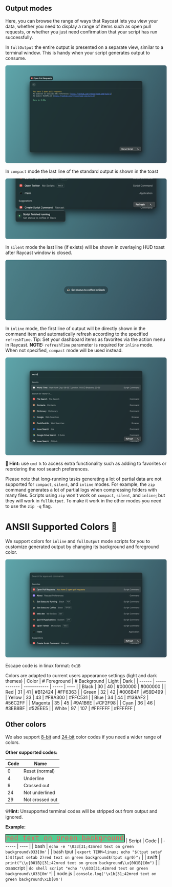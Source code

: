 ## Output modes

Here, you can browse the range of ways that Raycast lets you view your data, whether you need to display a range of items such as open pull requests, or whether you just need confirmation that your script has run successfully.

In `fullOutput` the entire output is presented on a separate view, similar to a terminal window. This is handy when your script generates output to consume.

![fullOutput mode](/dotfiles/raycast/images/screenshots/fulloutput-mode.png)

In `compact` mode the last line of the standard output is shown in the toast

![compact mode](/dotfiles/raycast/images/screenshots/compact-mode.png)

In `silent` mode the last line (if exists) will be shown in overlaying HUD toast after Raycast window is closed.

![silent mode](/dotfiles/raycast/images/screenshots/silent-mode.png)

In `inline` mode, the first line of output will be directly shown in the command item and automatically refresh according to the specified `refreshTime`. Tip: Set your dashboard items as favorites via the action menu in Raycast.
**NOTE:** `refreshTime` parameter is required for `inline` mode. When not specified, `compact` mode will be used instead.

![inline mode](/dotfiles/raycast/images/screenshots/inline-mode.png)

**🚨 Hint:** use `cmd k` to access extra functionality such as adding to favorites or reordering the root search preferences.

Please note that long-running tasks generating a lot of partial data are not supported for `compact`, `silent`, and `inline` modes. For example, the `zip` command generates a lot of partial logs when compressing folders with many files. Scripts using `zip` won't work on `compact`, `silent`, and `inline`; but they will work in `fullOutput`. To make it work in the other modes you need to use the `zip -q` flag.

# ANSII Supported Colors 🎨

We support colors for `inline` and `fullOutput` mode scripts for you to customize generated output by changing its background and foreground color.

![colors inline mode](/dotfiles/raycast/images/screenshots/inline-colours.png)

Escape code is in linux format: `0x1B`

Colors are adapted to current users appearance settings (light and dark themes)
| Color | # Foreground | # Background | Light | Dark |
| ------ | ------------ | ------------ | ----- | ---- |
| Black | 30 | 40 | #000000 | #000000 |
| Red | 31 | 41 | #B12424 | #FF6363 |
| Green | 32 | 42 | #006B4F | #59D499 |
| Yellow | 33 | 43 | #F8A300 | #FFC531 |
| Blue | 34 | 44 | #138AF2 | #56C2FF |
| Magenta | 35 | 45 | #9A1B6E | #CF2F98 |
| Cyan | 36 | 46 | #3EB8BF | #52EEE5 |
| White | 97 | 107 | #FFFFFF | #FFFFFF |

## Other colors

We also support [8-bit](https://en.wikipedia.org/wiki/ANSI_escape_code#8-bit) and [24-bit](https://en.wikipedia.org/wiki/ANSI_escape_code#24-bit) color codes if you need a wider range of colors.

**Other supported codes:**

| Code | Name |
| ---- | ---- |
| 0 | Reset (normal) |
| 4 | Underline |
| 9 | Crossed out |
| 24 | Not underlined |
| 29 | Not crossed out |

**💡Hint:** Unsupported terminal codes will be stripped out from output and ignored.

**Example:**

![colors inline mode](/dotfiles/raycast/images/screenshots/colour-example.png)
| Script | Code |
| ------ | ---- |
| bash | `echo -e '\033[31;42mred text on green background\033[0m'` |
| bash tput | `export TERM=linux; echo "$(tput setaf 1)$(tput setab 2)red text on green background$(tput sgr0)";` |
| swift | `print("\\u{001B}[31;42mred text on green background\\u{001B}[0m")` |
| osascript | `do shell script "echo '\\033[31;42mred text on green background\\033[0m'"`|
| node.js | `console.log('\x1b[31;42mred text on green background\x1b[0m')`
